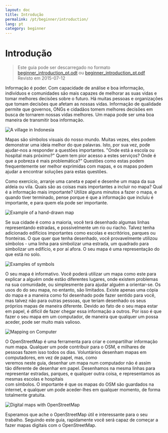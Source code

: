 ```yaml
---
layout: doc
title: Introdução
permalink: /pt/beginner/introduction/
lang: pt
category: beginner
---
```


Introdução
============

> Este guia pode ser descarregado no formato [beginner_introduction_pt.odt](/files/beginner_introduction_pt.odt) ou [beginner_introduction_pt.pdf](/files/beginner_introduction_pt.pdf)  
> Revisto em 2015-07-12  

Informação é poder. Com capacidade de análise e boa 
informação, indivíduos e comunidades são mais capazes de melhorar 
as suas vidas e tomar melhores decisões sobre o futuro. Há muitas 
pessoas e organizações que tomam decisões que afetam as nossas vidas. Informação 
de qualidade permite que governos, ONGs e cidadãos tomem melhores decisões 
em busca de tornarem nossas vidas melhores. Um mapa pode ser uma 
boa maneira de transmitir boa informação. 

![A village in Indonesia][]

Mapas são símbolos visuais do nosso mundo. Muitas vezes, eles podem 
demonstrar uma ideia melhor do que palavras. Isto, por sua vez, pode ajudar-nos
a responder a questões importantes. "Onde está a escola ou hospital mais próximo?" Quem
tem pior acesso a estes serviços? Onde é que a pobreza é
mais problemática?" Questões como estas podem frequentemente ser melhor exprimidas com mapas,
e os mapas podem ajudar a encontrar soluções para estas questões. 

Como exercício, arranje uma caneta e papel e desenhe um mapa da sua aldeia ou vila. Quais são
as coisas mais importantes a incluir no mapa? Qual é a informação
mais importante? Utilize alguns minutos a fazer o mapa, e quando tiver
terminado, pense porque é que a informação que incluíu é importante, e
para quem ela pode ser importante.

![Example of a hand-drawn map][]

Se sua cidade é como a maioria, você terá desenhado algumas linhas representando
estradas, e possivelmente um rio ou riacho. Talvez tenha adicionado edifícios importantes
como escolas e escritórios, parques ou fronteiras. O que quer que tenha desenhado,
você provavelmente utilizou símbolos - uma linha para simbolizar uma estrada, um quadrado
para simbolizar um edifício, e por aí afora. O seu mapa é uma representação do que está
no solo.

![Examples of symbols][]

O seu mapa é informativo. Você poderá utilizar um mapa como este para explicar a 
alguém onde estão diferentes lugares, onde existem problemas na sua 
comunidade, ou simplesmente para ajudar alguém a orientar-se. Os usos do 
do seu mapa, no entanto, são limitados. Existe apenas uma cópia do mapa e a 
maneira como foi desenhado pode fazer sentido para você, mas talvez não para outras pessoas, 
que teriam desenhado os seus próprios mapas de maneira diferente. Devido ao fato 
 de o seu mapa estar em papel, é difícil de fazer chegar essa informação a outros.
Por isso é que fazer o seu mapa em um computador, de maneira que qualquer um possa
aceder, pode ser muito mais valioso. 

![Mapping on Computer][]

O OpenStreetMap é uma ferramenta para criar e compartilhar informação num mapa. 
Qualquer um pode contribuir para o OSM, e milhares de pessoas fazem isso 
 todos os dias. Voluntários desenham mapas em computadores, em vez de papel, mas, como  
veremos neste guia, desenhar um mapa num computador não é assim  
tão diferente de desenhar em papel. Desenhamos na mesma linhas para representar estradas,
parques, e qualquer outra coisa, e representamos as mesmas escolas e hospitais  
com símbolos. O importante é que os mapas do OSM são guardados na 
internet, e qualquer um pode aceder-lhes em qualquer momento, de forma totalmente gratuita.

![Digital maps with OpenStreetMap][]

Esperamos que ache o OpenStreetMap útil e interessante para o seu 
trabalho. Seguindo este guia, rapidamente você será capaz de começar 
a fazer mapas digitais com o OpenStreetMap.


[A village in Indonesia]: /images/beginner/village-in-indonesia.png
[Example of a hand-drawn map]: /images/beginner/hand-drawn-map.png
[Examples of symbols]: /images/beginner/examples-of-symbols.png
[Mapping on Computer]: /images/beginner/mapping-on-computer.png
[Digital maps with OpenStreetMap]: /images/beginner/digital-maps-with-osm.png
